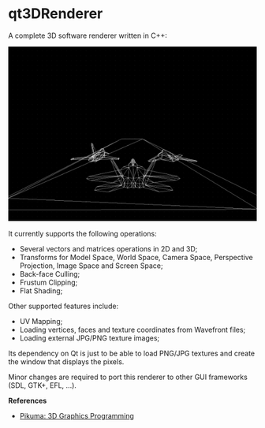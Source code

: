 # qt3DRenderer

A complete 3D software renderer written in C++:

<img src="screenshot.gif" alt="Screenshot">

 It currently supports the following operations:

- Several vectors and matrices operations in 2D and 3D;
- Transforms for Model Space, World Space, Camera Space, Perspective Projection, Image Space and Screen Space;
- Back-face Culling;
- Frustum Clipping;
- Flat Shading;

Other supported features include:
- UV Mapping;
- Loading vertices, faces and texture coordinates from Wavefront files;
- Loading external JPG/PNG texture images;

Its dependency on Qt is just to be able to load PNG/JPG textures and create the window that displays the pixels. 

Minor changes are required to port this renderer to other GUI frameworks (SDL, GTK+, EFL, ...).

**References**
- [Pikuma: 3D Graphics Programming](https://courses.pikuma.com/courses/learn-computer-graphics-programming)
